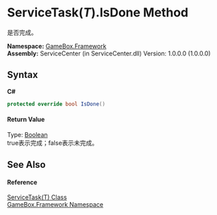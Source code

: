 # ServiceTask(*T*).IsDone Method 
 

是否完成。

**Namespace:**&nbsp;<a href="a8957fe6-9cc0-3a6d-cd5c-a2a246efee1e">GameBox.Framework</a><br />**Assembly:**&nbsp;ServiceCenter (in ServiceCenter.dll) Version: 1.0.0.0 (1.0.0.0)

## Syntax

**C#**<br />
``` C#
protected override bool IsDone()
```


#### Return Value
Type: <a href="http://msdn2.microsoft.com/zh-cn/library/a28wyd50" target="_blank">Boolean</a><br />true表示完成；false表示未完成。

## See Also


#### Reference
<a href="8c5a816a-0d43-cd8e-02a4-050005bec3c0">ServiceTask(T) Class</a><br /><a href="a8957fe6-9cc0-3a6d-cd5c-a2a246efee1e">GameBox.Framework Namespace</a><br />
